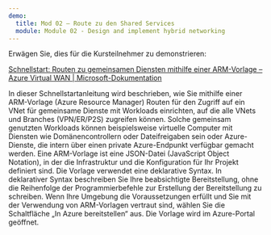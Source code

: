 ```yaml
---
demo:
  title: Mod 02 – Route zu den Shared Services
  module: Module 02 - Design and implement hybrid networking
---
```

Erwägen Sie, dies für die Kursteilnehmer zu demonstrieren: 

[Schnellstart: Routen zu gemeinsamen Diensten mithilfe einer ARM-Vorlage – Azure Virtual WAN | Microsoft-Dokumentation](https://learn.microsoft.com/azure/virtual-wan/quickstart-route-shared-services-vnet-template)

In dieser Schnellstartanleitung wird beschrieben, wie Sie mithilfe einer ARM-Vorlage (Azure Resource Manager) Routen für den Zugriff auf ein VNet für gemeinsame Dienste mit Workloads einrichten, auf die alle VNets und Branches (VPN/ER/P2S) zugreifen können. Solche gemeinsam genutzten Workloads können beispielsweise virtuelle Computer mit Diensten wie Domänencontrollern oder Dateifreigaben sein oder Azure-Dienste, die intern über einen private Azure-Endpunkt verfügbar gemacht werden.
Eine ARM-Vorlage ist eine JSON-Datei (JavaScript Object Notation), in der die Infrastruktur und die Konfiguration für Ihr Projekt definiert sind. Die Vorlage verwendet eine deklarative Syntax. In deklarativer Syntax beschreiben Sie Ihre beabsichtigte Bereitstellung, ohne die Reihenfolge der Programmierbefehle zur Erstellung der Bereitstellung zu schreiben.
Wenn Ihre Umgebung die Voraussetzungen erfüllt und Sie mit der Verwendung von ARM-Vorlagen vertraut sind, wählen Sie die Schaltfläche „In Azure bereitstellen“ aus. Die Vorlage wird im Azure-Portal geöffnet.

